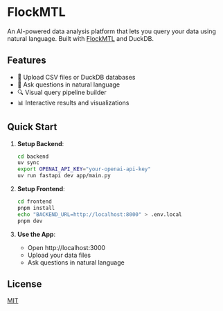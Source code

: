 # FlockMTL

An AI-powered data analysis platform that lets you query your data using natural language. Built with [FlockMTL](https://dsg-polymtl.github.io/flockmtl/) and DuckDB.

## Features

- 📁 Upload CSV files or DuckDB databases
- 💬 Ask questions in natural language
- 🔍 Visual query pipeline builder
- 📊 Interactive results and visualizations

## Quick Start

1. **Setup Backend**:

   ```bash
   cd backend
   uv sync
   export OPENAI_API_KEY="your-openai-api-key"
   uv run fastapi dev app/main.py
   ```

2. **Setup Frontend**:

   ```bash
   cd frontend
   pnpm install
   echo "BACKEND_URL=http://localhost:8000" > .env.local
   pnpm dev
   ```

3. **Use the App**:
   - Open http://localhost:3000
   - Upload your data files
   - Ask questions in natural language

## License

[MIT](LICENSE)
